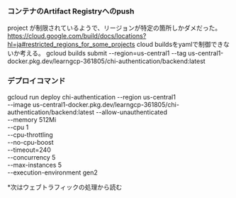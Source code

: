 ### コンテナのArtifact Registryへのpush
project が制限されているようで、リージョンが特定の箇所しかダメだった。
https://cloud.google.com/build/docs/locations?hl=ja#restricted_regions_for_some_projects
cloud buildsをyamlで制御できないか考える。
gcloud builds submit --region=us-central1 --tag us-central1-docker.pkg.dev/learngcp-361805/chi-authentication/backend:latest

### デプロイコマンド
gcloud run deploy chi-authentication --region us-central1 \
--image us-central1-docker.pkg.dev/learngcp-361805/chi-authentication/backend:latest --allow-unauthenticated \
--memory 512Mi \
--cpu 1 \
--cpu-throttling \
--no-cpu-boost \
--timeout=240 \
--concurrency 5 \
--max-instances 5 \
--execution-environment gen2

*次はウェブトラフィックの処理から読む